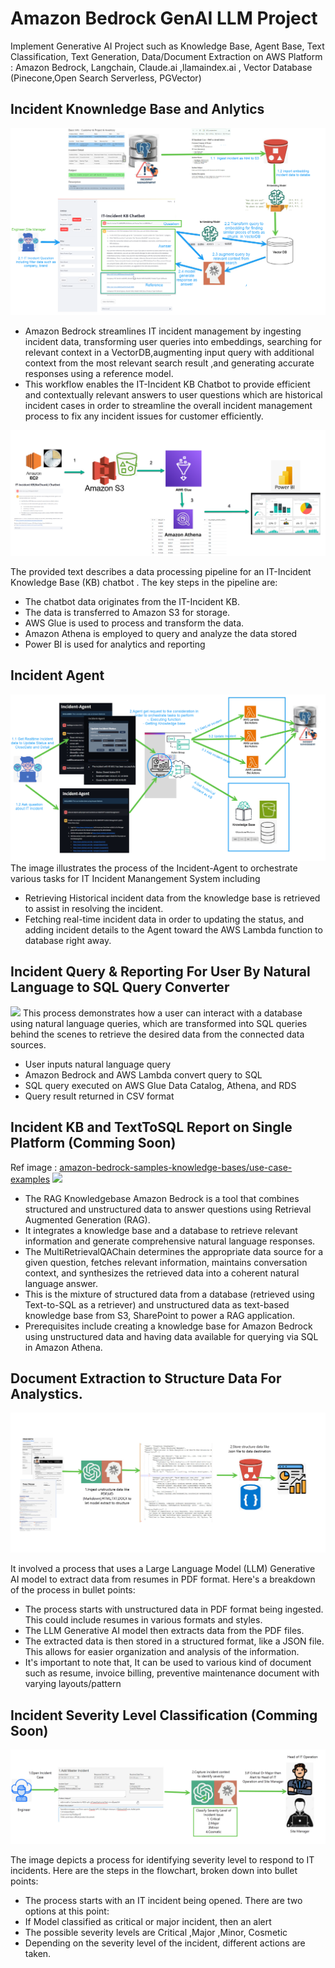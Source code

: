 # Amazon Bedrock GenAI LLM Project
Implement Generative AI Project   such as Knowledge Base, Agent Base, Text Classification, Text Generation, Data/Document Extraction  on  AWS Platform : Amazon Bedrock, Langchain, Claude.ai ,llamaindex.ai , Vector Database (Pinecone,Open Search  Serverless, PGVector)

## Incident Knownledge Base and Anlytics
<img src="images/incident-kb.png">


* Amazon Bedrock streamlines IT incident management by ingesting incident data, transforming user queries into embeddings, searching for relevant context in a VectorDB,augmenting  input query with additional context from the most relevant search result  ,and generating accurate responses using a reference model. 
* This workflow enables the IT-Incident KB Chatbot to provide efficient and contextually relevant answers to user questions which are historical incident cases  in order to streamline  the overall incident management process to fix any incident issues for customer efficiently.
<img src="images/incident-ai-data-analytics-explaination.png">

The provided text describes a data processing pipeline for an IT-Incident Knowledge Base (KB) chatbot . The key steps in the pipeline are:

* The chatbot data originates from the IT-Incident KB.
* The data is transferred to Amazon S3 for storage.
* AWS Glue is used to process and transform the data.
* Amazon Athena is employed to query and analyze the data stored
* Power BI is used for analytics and reporting

## Incident Agent
<img src="images/incident-agent.png"/>
The image illustrates the process of the Incident-Agent to orchestrate various tasks for IT Incident Manangement System including

* Retrieving Historical incident data from the knowledge base is retrieved to assist in resolving the incident.
* Fetching real-time incident data in order to updating the status, and adding incident details to the Agent toward the AWS Lambda function to database right away. 

## Incident Query & Reporting For User  By Natural Language to SQL Query Converter 
<image src="images/incidnet_text_to_sql.png">
This process demonstrates how a user can interact with a database using natural language queries, which are transformed into SQL queries behind the scenes to retrieve the desired data from the connected data sources.

* User inputs natural language query
* Amazon Bedrock and AWS Lambda convert query to SQL
* SQL query executed on AWS Glue Data Catalog, Athena, and RDS
* Query result returned in CSV format

## Incident KB and TextToSQL Report on Single Platform (Comming Soon)
Ref image : [amazon-bedrock-samples-knowledge-bases/use-case-examples](https://github.com/aws-samples/amazon-bedrock-samples/blob/main/knowledge-bases/use-case-examples/rag-using-structured-unstructured-data/image/Text2SQL-RAG.png)
<image src="images/KB_Text2SQL-RAG.png">

* The RAG Knowledgebase Amazon Bedrock is a tool that combines structured and unstructured data to answer questions using Retrieval Augmented Generation (RAG).
* It integrates a knowledge base and a database to retrieve relevant information and generate comprehensive natural language responses.
* The MultiRetrievalQAChain determines the appropriate data source for a given question, fetches relevant information, maintains conversation context, and synthesizes the retrieved data into a coherent natural language answer.
* This is the mixture of structured data from a database (retrieved using Text-to-SQL as a retriever) and unstructured data as text-based knowledge base from S3, SharePoint to power a RAG application.
* Prerequisites include creating a knowledge base for Amazon Bedrock using unstructured data and having data available for querying via SQL in Amazon Athena.


## Document Extraction to Structure Data For Analystics.
<img src="images/data-extraction.jpg">

It involved a process that uses a Large Language Model (LLM) Generative AI model to extract data from resumes in PDF format. Here's a breakdown of the process in bullet points:

* The process starts with unstructured data in PDF format being ingested. This could include resumes in various formats and styles.
* The LLM Generative AI model then extracts data from the PDF files.
* The extracted data is then stored in a structured format, like a JSON file. This allows for easier organization and analysis of the information.
* It's important to note that, It can be used to various kind of document such as resume, invoice billing, preventive maintenance document with varying layouts/pattern

## Incident Severity Level Classification (Comming Soon)
<img src="images/incident-severity-classification.jpg">

The image depicts a process for identifying severity level to respond to IT incidents. Here are the steps in the flowchart, broken down into bullet points:

* The process starts with an IT incident being opened. There are two options at this point:
* If Model classified as critical or major incident, then an alert 
* The possible severity levels are Critical ,Major ,Minor, Cosmetic
* Depending on the severity level of the incident, different actions are taken.



 
